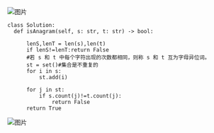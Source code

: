 ![图片](https://user-images.githubusercontent.com/38878365/188040205-c99cdfe0-3db0-4c4a-b351-24a95ddf79da.png)

    class Solution:
      def isAnagram(self, s: str, t: str) -> bool:

          lenS,lenT = len(s),len(t)
          if lenS!=lenT:return False
          #若 s 和 t 中每个字符出现的次数都相同，则称 s 和 t 互为字母异位词。
          st = set()#集合是不重复的
          for i in s:
              st.add(i)

          for j in st:
              if s.count(j)!=t.count(j):
                  return False
          return True
          
![图片](https://user-images.githubusercontent.com/38878365/188041388-7caeea0b-0fec-42ea-be2e-d545407ef81e.png)
